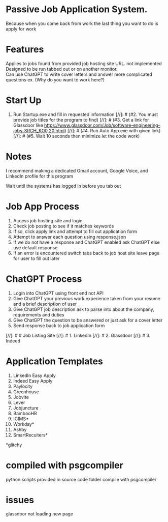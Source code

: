 # Passive Job Application System.  
Because when you come back from work the last thing you want to do is apply for work   

# Features
Applies to jobs found from provided job hosting site URL.  not implemented
Designed to be run tabbed out or on another monitor.  
Can use ChatGPT to write cover letters and answer more complicated questions ex. (Why do you want to work here?)  

# Start Up
1. Run Startup.exe and fill in requested information
[//]: # (#2. You must provide job titles for the program to find)
[//]: # (#3. Get a link for Glassdoor like https://www.glassdoor.com/Job/software-engineering-jobs-SRCH_KO0,20.html)
[//]: # (#4. Run Auto App.exe with given link)
[//]: # (#5. Wait 10 seconds then minimize let the code work)

   
# Notes
I recommend making a dedicated Gmail account, Google Voice, and LinkedIn profile for this program

Wait until the systems has logged in before you tab out

# Job App Process
1. Access job hosting site and login
2. Check job posting to see if it matches keywords
3. If so, click apply link and attempt to fill out application form
4. Attempt to answer each question using response.json
5. If we do not have a response and ChatGPT enabled ask ChatGPT else use default response
6. If an error is encountered switch tabs back to job host site leave page for user to fill out later

# ChatGPT Process
1. Login into ChatGPT using front end not API
2. Give ChatGPT your previous work experience taken from your resume and a brief description of user
3. Give ChatGPT job description ask to parse into about the company, requirements and duties
4. Give ChatGPT the question to be answered or just ask for a cover letter
5. Send response back to job application form

[//]: # # Job Listing Site
[//]: # 1. LinkedIn
[//]: # 2. Glassdoor
[//]: # 3. Indeed

# Application Templates
1. LinkedIn Easy Apply
2. Indeed Easy Apply
3. Paylocity
4. Greenhouse
5. Jobvite
6. Lever
7. Jobjuncture
8. BambooHR
9. ICIMS*
10. Workday*
11. Ashby
12. SmartRecuiters*

*glitchy

# compiled with psgcompiler
python scripts provided in source code folder compile with psgcompiler

# issues
glassdoor not loading new page

